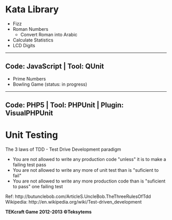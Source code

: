  Kata Library
=============

* Fizz
* Roman Numbers
  * Convert Roman into Arabic
* Calculate Statistics
* LCD Digits

--------------------------------------------------
 Code: JavaScript | Tool: QUnit
 --------------------------------------------------
 

* Prime Numbers
* Bowling Game (status: in progress)

--------------------------------------------------
 Code: PHP5 | Tool: PHPUnit | Plugin: VisualPHPUnit
 --------------------------------------------------

Unit Testing
============

The 3 laws of TDD - Test Drive Development paradigm
* You are not allowed to write any production code "unless" it is to make a failing test pass
* You are not allowed to write any more of unit test than is "suficient to fail"
* You are not allowed to write any more production code than is "suficient to pass" one failing test

<p>
  Ref: http://butunclebob.com/ArticleS.UncleBob.TheThreeRulesOfTdd<br />
  Wikipedia: http://en.wikipedia.org/wiki/Test-driven_development
</p>

<strong>TEKcraft Game 2012-2013 ©Teksytems</strong>


